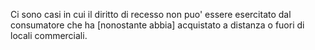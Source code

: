 Ci sono casi in cui il diritto di recesso non puo' essere esercitato dal consumatore che ha \[nonostante abbia] acquistato a distanza o fuori di locali commerciali.